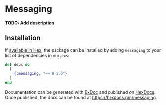 # Messaging

**TODO: Add description**

## Installation

If [available in Hex](https://hex.pm/docs/publish), the package can be installed
by adding `messaging` to your list of dependencies in `mix.exs`:

```elixir
def deps do
  [
    {:messaging, "~> 0.1.0"}
  ]
end
```

Documentation can be generated with [ExDoc](https://github.com/elixir-lang/ex_doc)
and published on [HexDocs](https://hexdocs.pm). Once published, the docs can
be found at <https://hexdocs.pm/messaging>.

